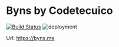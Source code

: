 # Byns by Codetecuico

[![Build Status](https://byns.visualstudio.com/Byns/_apis/build/status/Byns%20Build?branchName=master)](https://byns.visualstudio.com/Byns/_build/latest?definitionId=2?branchName=master)
![deployment](https://byns.vsrm.visualstudio.com/_apis/public/Release/badge/2cff09a0-f44b-4640-90b7-2d6c2d4a99ee/1/1)

Url: https://byns.me
